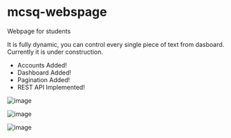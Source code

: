 # mcsq-webspage
Webpage for students

It is fully dynamic, you can control every single piece of text from dasboard.\
Currently it is under construction.
* Accounts Added!
* Dashboard Added!
* Pagination Added!
* REST API Implemented!

![image](https://user-images.githubusercontent.com/45902447/151496511-65d6cbf8-a450-4cab-9c93-f9b87038690e.png)

![image](https://user-images.githubusercontent.com/45902447/151496698-85de23c8-a7f9-42f7-ae1d-c8d27cf1c7b8.png)

![image](https://user-images.githubusercontent.com/45902447/151501654-c76cad6d-7352-4a11-8438-8748d8260eb5.png)
